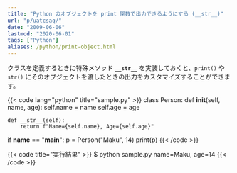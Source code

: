 ```yaml
---
title: "Python のオブジェクトを print 関数で出力できるようにする (__str__)"
url: "p/uatcsaq/"
date: "2009-06-06"
lastmod: "2020-06-01"
tags: ["Python"]
aliases: /python/print-object.html
---
```


クラスを定義するときに特殊メソッド __`__str__`__ を実装しておくと、`print()` や `str()` にそのオブジェクトを渡したときの出力をカスタマイズすることができます。

{{< code lang="python" title="sample.py" >}}
class Person:
    def __init__(self, name, age):
        self.name = name
        self.age = age

    def __str__(self):
        return f"Name={self.name}, Age={self.age}"


if __name__ == "__main__":
    p = Person("Maku", 14)
    print(p)
{{< /code >}}

{{< code title="実行結果" >}}
$ python sample.py
name=Maku, age=14
{{< /code >}}

